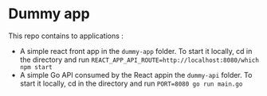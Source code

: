 # Dummy app


This repo contains to applications :

* A simple react front app in the `dummy-app` folder. To start it locally, cd in the directory and run `REACT_APP_API_ROUTE=http://localhost:8080/which npm start`
* A simple Go API consumed by the React appin the `dummy-api` folder. To start it locally, cd in the directory and run `PORT=8080 go run main.go`